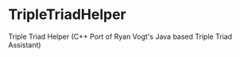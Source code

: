 # TripleTriadHelper
Triple Triad Helper (C++ Port of Ryan Vogt's Java based Triple Triad Assistant)
